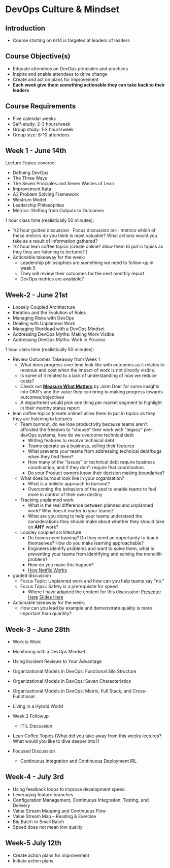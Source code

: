 # DevOps Culture & Mindset

## Introduction

- Course starting on 6/14 is targeted at leaders of leaders

## Course Objective(s)

- Educate attendees on DevOps principles and practices
- Inspire and enable attendees to drive change
- Create and act on plans for improvement 
- **Each week give them something actionable they can take back to their leaders**

## Course Requirements

- Five calendar weeks
- Self-study:  2-3 hours/week
- Group study: 1-2 hours/week
- Group size:  8-10 attendees

## Week 1 - June 14th

Lecture Topics covered:

- Defining DevOps
- The Three Ways
- The Seven Principles and Seven Wastes of Lean
- Improvement Kata
- A3 Problem Solving Framework
- Westrum Model
- Leadership Philosophies
- Metrics:  Shifting from Outputs to Outcomes

1 hour class time (realistically 50 minutes):

- 1/2 hour guided discussion
  · Focus discussion on:
     · *metrics* which of these metrics do you think is most valuable? What actions would you take as a result of information gathered?
- 1/2 hour lean coffee topics (create online? allow them to put in topics as they they are listening to lectures? )
- Actionable takeaway for the week:
  - Leadership philosophies are something we need to follow-up in week 5
  - They will review their outcomes for the next monthly report
  - DevOps metrics are available?

## Week-2 - June 21st

- Loosely Coupled Architecture
- Iteration and the Evolution of Roles
- Managing Risks with DevOps
- Dealing with Unplanned Work
- Managing Workload with a DevOps Mindset
- Addressing DevOps Myths:  Making Work Visible
- Addressing DevOps Myths:  Work in Process

1 hour class time (realistically 50 minutes):

- Review Outcomes Takeaway from Week 1
  - What does progress over time look like with outcomes as it relates to revenue and cost when the impact of work is not directly visible.
  - Is some of it related to a lack of understanding of how we reduce costs?
  - Check out [__Measure What Matters__](https://www.amazon.com/Measure-What-Matters-Google-Foundation/dp/0525536221/ref=sr_1_2?gclid=Cj0KCQjwgLLoBRDyARIsACRAZe7ozZkgGvIATds1PF35NueuxhgjAqU55aEDMOuiBmIxWUt1QQl1iVgaAnuqEALw_wcB&hvadid=271051560653&hvdev=c&hvlocphy=9017958&hvnetw=g&hvpos=1t2&hvqmt=e&hvrand=533245104759462019&hvtargid=kwd-452949015343&hydadcr=22595_10356262&keywords=measure+what+matters+by+john+doerr&qid=1561126499&s=gateway&sr=8-2) by John Doer for some insights into OKR's and the value they can bring to making progress towards outcomes/objectives
  - A department would pick one thing per market segment to highlight in their monthy status report
- lean coffee topics (create online? allow them to put in topics as they they are listening to lectures
  - Team burnout, do we lose productivity because teams aren't afforded the freedom to "choose" their work with "legacy" pre-devOps systems, how do we overcome technical debt
    - Writing features to resolve technical debt
    - Teams operate as a business, selling their features
    - What prevents your teams from addressing technical debt/bugs when they find them?
    - How many of the "issues" or technical debt require business coordination, and if they don't require that coordination.
    - Do your Product owners know their decision making boundaries?
  - What does burnout look like in your organization?
    - What is a holistic approach to burnout?
    - Overcoming the behaviors of the past to enable teams to feel more in control of their own destiny
  - Tracking unplanned work
    - What is the real difference between planned and unplanned work?  Why does it matter to your teams?
    - What are you doing to help your teams understand the considerations they should make about whether they should take on **ANY** work?
  - Loosley coupled architecture
    - Do teams need training?  Do they need an opportunity to teach themselves?  How do you make learning approachable?  
    - Engineers identify problems and want to solve them, what is preventing your teams from identifying and solving the monolith problem?
    - How do you make this happen?
    - [How Netflix Works](https://medium.com/refraction-tech-everything/how-netflix-works-the-hugely-simplified-complex-stuff-that-happens-every-time-you-hit-play-3a40c9be254b)
- guided discussion
  - Focus Topic:  Unplanned work and how can you help teams say "no."
  - Focus Topic:  Safety is a prerequisite for speed
    - Where I have adapted the content for this discussion:  [Presenter Here](http://dsmagile.agileiowa.org/#tim-ottinger-session) [Slides Here](http://dsmagile.agileiowa.org/assets/presentations/2018/dsmAgile_Always_Be_Learning_And_Experimenting.pdf)
- Actionable takeaway for the week:
  - How can you lead by example and demonstrate quality is more important than quantity?

## Week-3 - June 28th

- Work is Work
- Monitoring with a DevOps Mindset
- Using Incident Reviews to Your Advantage
- Organizational Models in DevOps:  Functional Silo Structure
- Organizational Models in DevOps:  Seven Characteristics
- Organizational Models in DevOps:  Matrix, Full Stack, and Cross-Functional
- Living in a Hybrid World

- Week 2 Followup
  - ITIL Discussion
- Lean Coffee Topics (What did you take away from this weeks lectures?  What would you like to dive deeper into?)
- Focused Discussion
  - Continuous Integration and Continuous Deployment IRL

## Week-4 - July 3rd

- Using feedback loops to improve development speed
- Leveraging feature branches
- Configuration Management, Continuous Integration, Testing, and Delivery
- Value Stream Mapping and Continuous Flow
- Value Stream Map – Reading & Exercise
- Big Batch to Small Batch
- Speed does not mean low quality

## Week-5 July 12th

- Create action plans for improvement
- Initiate action plans
